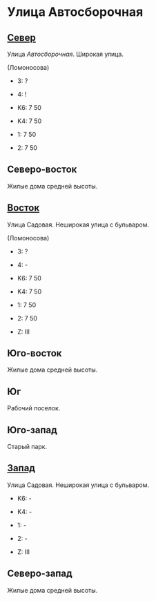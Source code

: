 # Улица Автосборочная

## [Север](./10565090.md)

Улица *Автосборочная*.
Широкая улица.

(Ломоносова)

* 3:    ?
* 4:    !

* K6:   7   50
* K4:   7   50
* 1:    7   50
* 2:    7   50

## Северо-восток

Жилые дома средней высоты.

## [Восток](./10570095.md)

Улица Садовая.
Неширокая улица с бульваром.

(Ломоносова)

* 3:    ?
* 4:    -

* K6:   7   50
* K4:   7   50
* 1:    7   50
* 2:    7   50

* Z:    III

## Юго-восток

Жилые дома средней высоты.

## Юг

Рабочий поселок.

## Юго-запад

Старый парк.

## [Запад](./10560095.md)

Улица Садовая.
Неширокая улица с бульваром.

* K6:   -
* K4:   -
* 1:    -
* 2:    -

* Z:    III

## Северо-запад

Жилые дома средней высоты.
